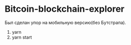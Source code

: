 # Bitcoin-blockchain-explorer

Был сделан упор на мобильную версию(без Бутстрапа).  

1. yarn
2. yarn start
